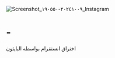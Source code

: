 ![Screenshot_٢٠٢٤١٠٠٩-١٩٠٥٥٠_Instagram](https://github.com/user-attachments/assets/eae2c1dd-8e1c-4a54-b6c9-3fbcb6c1bb41)
# -
اختراق انستقرام بواسطه البايثون

